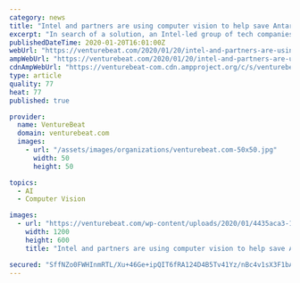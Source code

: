 ```yaml
---
category: news
title: "Intel and partners are using computer vision to help save Antarctica’s penguins from extinction"
excerpt: "In search of a solution, an Intel-led group of tech companies developed a computer vision solution to help ecologists count the remaining penguins faster and more accurately than before."
publishedDateTime: 2020-01-20T16:01:00Z
webUrl: "https://venturebeat.com/2020/01/20/intel-and-partners-are-using-computer-vision-to-help-save-antarcticas-penguins-from-extinction/"
ampWebUrl: "https://venturebeat.com/2020/01/20/intel-and-partners-are-using-computer-vision-to-help-save-antarcticas-penguins-from-extinction/amp/"
cdnAmpWebUrl: "https://venturebeat-com.cdn.ampproject.org/c/s/venturebeat.com/2020/01/20/intel-and-partners-are-using-computer-vision-to-help-save-antarcticas-penguins-from-extinction/amp/"
type: article
quality: 77
heat: 77
published: true

provider:
  name: VentureBeat
  domain: venturebeat.com
  images:
    - url: "/assets/images/organizations/venturebeat.com-50x50.jpg"
      width: 50
      height: 50

topics:
  - AI
  - Computer Vision

images:
  - url: "https://venturebeat.com/wp-content/uploads/2020/01/4435aca3-10d3-4e94-bce1-b9a5ec1a9557-e1579113904720.png?fit=1200%2C600&strip=all"
    width: 1200
    height: 600
    title: "Intel and partners are using computer vision to help save Antarctica’s penguins from extinction"

secured: "SffNZo0FWHInmRTL/Xu+46Ge+ipQIT6fRA124D4B5Tv41Yz/nBc4v1sX3F1bAFPW958Fl/m2tuwZyJWD23yTfduTF1ylm9DosWYG9uw461VLzVDpfnX4UAgfXKFNr3KgXZUdNPTKMtgcf+OxIcX7WcACJatmcCZxlcNEBm0sKnavCZ6DnqrRF3zQCoMfm6RCQDyuE94Daw8V8UmhDj3hH94W9dbjInKu5DMGO9ZDxnGj0GFteLG7VeZkgooP6nFSv8azj6wLm0aeD1MJApfX54Y3PiQ1BQu7u49j4uL3T7MDjxWMmJFPzW5RKUSXGL5l;MWSoQv0dco2OZjTFB9Zn5Q=="
---
```


